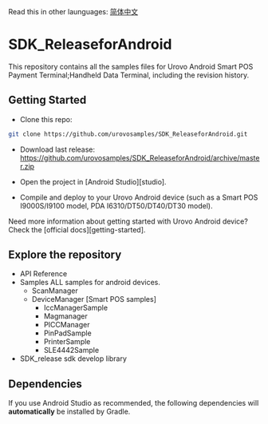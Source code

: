 Read this in other launguages: [简体中文](https://github.com/urovosamples/SDK_ReleaseforAndroid/blob/master/README.zh-cn.md)

# SDK_ReleaseforAndroid
This repository contains all the samples files for Urovo Android Smart POS Payment Terminal;Handheld Data Terminal, including the revision history.

## Getting Started

- Clone this repo:

```sh
git clone https://github.com/urovosamples/SDK_ReleaseforAndroid.git
```
- Download last release:
https://github.com/urovosamples/SDK_ReleaseforAndroid/archive/master.zip

- Open the project in [Android Studio][studio].
- Compile and deploy to your Urovo Android device (such as a Smart POS I9000S/I9100 model, PDA I6310/DT50/DT40/DT30 model).

Need more information about getting started with Urovo Android device? Check the [official docs][getting-started].

## Explore the repository
- API Reference 
- Samples ALL samples for android devices.
  - ScanManager 
  - DeviceManager
  [Smart POS samples]
	- IccManagerSample
	- Magmanager
	- PICCManager
	- PinPadSample
	- PrinterSample
	- SLE4442Sample
- SDK_release sdk develop library


## Dependencies

If you use Android Studio as recommended, the following dependencies will **automatically** be installed by Gradle.
